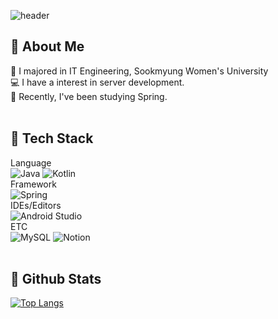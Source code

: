 ![header](https://capsule-render.vercel.app/api?type=waving&height=250&text=YuJin's%20Github!&fontColor=000000&fontAlign=80)

<!--
**ouob123/ouob123** is a ✨ _special_ ✨ repository because its `README.md` (this file) appears on your GitHub profile.

Here are some ideas to get you started:

- 🔭 I’m currently working on ...
- 🌱 I’m currently learning ...
- 👯 I’m looking to collaborate on ...
- 🤔 I’m looking for help with ...
- 💬 Ask me about ...
- 📫 How to reach me: ...
- 😄 Pronouns: ...
- ⚡ Fun fact: ...
-->

## :raising_hand: About Me
:school: I majored in IT Engineering, Sookmyung Women's University <br>
:computer: I have a interest in server development. <br>
:pencil: Recently, I've been studying Spring. <br>
<br>

## :gem: Tech Stack
Language <br>
![Java](https://img.shields.io/badge/java-%23ED8B00.svg?style=for-the-badge&logo=openjdk&logoColor=white)
![Kotlin](https://img.shields.io/badge/kotlin-%237F52FF.svg?style=for-the-badge&logo=kotlin&logoColor=white) <br>
Framework <br>
![Spring](https://img.shields.io/badge/spring-%236DB33F.svg?style=for-the-badge&logo=spring&logoColor=white) <br>
IDEs/Editors <br>
![Android Studio](https://img.shields.io/badge/android%20studio-346ac1?style=for-the-badge&logo=android%20studio&logoColor=white) <br>
ETC <br>
![MySQL](https://img.shields.io/badge/mysql-4479A1.svg?style=for-the-badge&logo=mysql&logoColor=white) 
![Notion](https://img.shields.io/badge/Notion-%23000000.svg?style=for-the-badge&logo=notion&logoColor=white) <br>
<br>

## :cartwheeling: Github Stats
[![Top Langs](https://github-readme-stats.vercel.app/api/top-langs/?username=ouob123)](https://github.com/anuraghazra/github-readme-stats)

